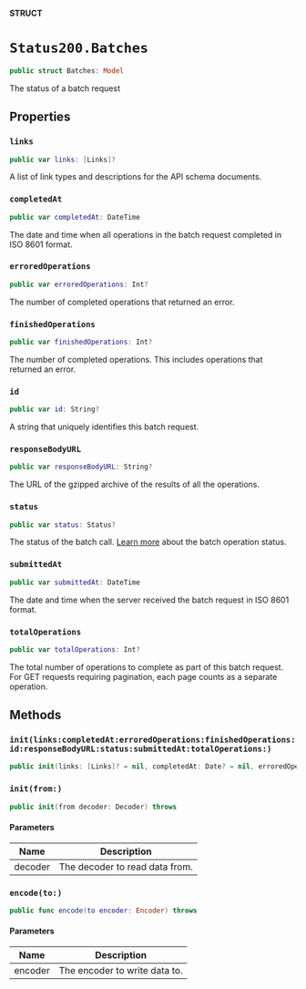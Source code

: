 **STRUCT**

# `Status200.Batches`

```swift
public struct Batches: Model
```

The status of a batch request

## Properties
### `links`

```swift
public var links: [Links]?
```

A list of link types and descriptions for the API schema documents.

### `completedAt`

```swift
public var completedAt: DateTime
```

The date and time when all operations in the batch request completed in ISO 8601 format.

### `erroredOperations`

```swift
public var erroredOperations: Int?
```

The number of completed operations that returned an error.

### `finishedOperations`

```swift
public var finishedOperations: Int?
```

The number of completed operations. This includes operations that returned an error.

### `id`

```swift
public var id: String?
```

A string that uniquely identifies this batch request.

### `responseBodyURL`

```swift
public var responseBodyURL: String?
```

The URL of the gzipped archive of the results of all the operations.

### `status`

```swift
public var status: Status?
```

The status of the batch call. [Learn more](https://mailchimp.com/developer/marketing/guides/run-async-requests-batch-endpoint/#check-the-status-of-a-batch-operation) about the batch operation status.

### `submittedAt`

```swift
public var submittedAt: DateTime
```

The date and time when the server received the batch request in ISO 8601 format.

### `totalOperations`

```swift
public var totalOperations: Int?
```

The total number of operations to complete as part of this batch request. For GET requests requiring pagination, each page counts as a separate operation.

## Methods
### `init(links:completedAt:erroredOperations:finishedOperations:id:responseBodyURL:status:submittedAt:totalOperations:)`

```swift
public init(links: [Links]? = nil, completedAt: Date? = nil, erroredOperations: Int? = nil, finishedOperations: Int? = nil, id: String? = nil, responseBodyURL: String? = nil, status: Status? = nil, submittedAt: Date? = nil, totalOperations: Int? = nil)
```

### `init(from:)`

```swift
public init(from decoder: Decoder) throws
```

#### Parameters

| Name | Description |
| ---- | ----------- |
| decoder | The decoder to read data from. |

### `encode(to:)`

```swift
public func encode(to encoder: Encoder) throws
```

#### Parameters

| Name | Description |
| ---- | ----------- |
| encoder | The encoder to write data to. |
